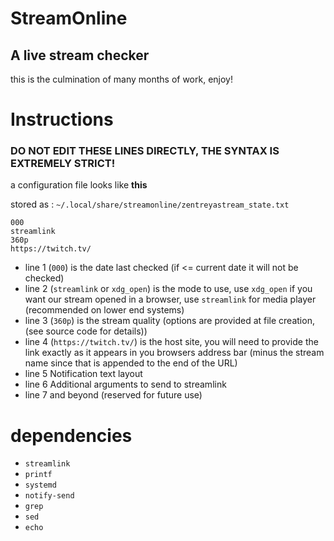 # StreamOnline
## A live stream checker

this is the culmination of many months of work, enjoy!


# Instructions
### DO NOT EDIT THESE LINES DIRECTLY, THE SYNTAX IS EXTREMELY STRICT!
a configuration file looks like **this**

stored as : `~/.local/share/streamonline/zentreyastream_state.txt`
```
000
streamlink
360p
https://twitch.tv/
```
* line 1 (`000`) is the date last checked (if <= current date it will not be checked)
* line 2 (`streamlink` or `xdg_open`) is the mode to use, use `xdg_open` if you want our stream opened in a browser, use `streamlink` for media player (recommended on lower end systems)
* line 3 (`360p`) is the stream quality (options are provided at file creation, (see source code for details))
* line 4 (`https://twitch.tv/`) is the host site, you will need to provide the link exactly as it appears in you browsers address bar (minus the stream name since that is appended to the end of the URL)
* line 5 Notification text layout
* line 6 Additional arguments to send to streamlink
* line 7 and beyond (reserved for future use)


# dependencies
* `streamlink`
* `printf`
* `systemd`
* `notify-send`
* `grep`
* `sed`
* `echo`